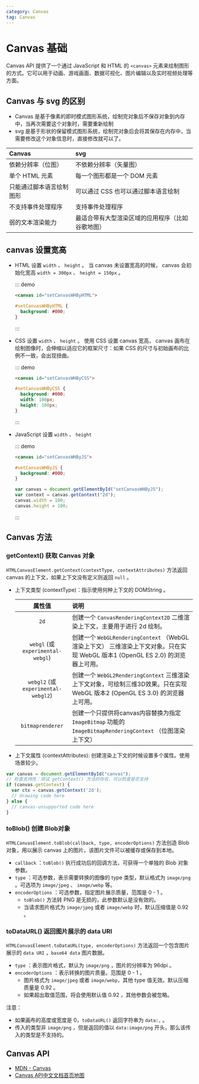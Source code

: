 ```yaml
---
category: Canvas
tag: Canvas
---
```


# Canvas 基础

Canvas API 提供了一个通过 JavaScript 和 HTML 的 `<canvas>` 元素来绘制图形的方式。它可以用于动画、游戏画面、数据可视化、图片编辑以及实时视频处理等方面。

## Canvas 与 svg 的区别

+ Canvas 是基于像素的即时模式图形系统，绘制完对象后不保存对象到内存中，当再次需要这个对象时，需要重新绘制
+ svg 是基于形状的保留模式图形系统，绘制完对象后会将其保存在内存中，当需要修改这个对象信息时，直接修改就可以了。

| Canvas                   | svg                                              |
| :----------------------- | :----------------------------------------------- |
| 依赖分辨率（位图）       | 不依赖分辨率（矢量图）                           |
| 单个 HTML 元素           | 每一个图形都是一个 DOM 元素                      |
| 只能通过脚本语言绘制图形 | 可以通过 CSS 也可以通过脚本语言绘制              |
| 不支持事件处理程序       | 支持事件处理程序                                 |
| 弱的文本渲染能力         | 最适合带有大型渲染区域的应用程序（比如谷歌地图） |

## canvas 设置宽高

+ HTML 设置 `width` 、 `height` 。 当 canvas 未设置宽高的时候， canvas 会初始化宽高 `width = 300px` 、 `height = 150px` 。

  ::: demo

  ```html
  <canvas id="setCanvasWHByHTML">
  ```

  ```css
  #setCanvasWHByHTML {
    background: #000;
  }
  ```

  :::

+ CSS 设置 `width` 、 `height` 。 使用 CSS 设置 canvas 宽高， canvas 画布在绘制图像时，会伸缩以适应它的框架尺寸：如果 CSS 的尺寸与初始画布的比例不一致，会出现扭曲。
  
  ::: demo

  ```html
  <canvas id="setCanvasWHByCSS">
  ```

  ```css
  #setCanvasWHByCSS {
    background: #000;
    width: 100px;
    height: 100px;
  }
  ```

  :::

+ JavaScript 设置 `width` 、 `height`

  ::: demo

  ```html
  <canvas id="setCanvasWHByJS">
  ```

  ```css
  #setCanvasWHByJS {
    background: #000;
  }
  ```

  ```js
  var canvas = document.getElementById("setCanvasWHByJS");
  var context = canvas.getContext("2d");
  canvas.width = 100;
  canvas.height = 100;
  ```

  :::

## Canvas 方法

### getContext() 获取 Canvas 对象

`HTMLCanvasElement.getContext(contextType, contextAttributes)` 方法返回 canvas 的上下文，如果上下文没有定义则返回 `null` 。

+ 上下文类型 (contextType)：指示使用何种上下文的 DOMString 。

  |               属性值                | 说明                                                                                                                           |
  | :---------------------------------: | :----------------------------------------------------------------------------------------------------------------------------- |
  |                `2d`                 | 创建一个 `CanvasRenderingContext2D` 二维渲染上下文，主要用于进行 2d 绘制。                                                     |
  |  `webgl` (或 `experimental-webgl`)  | 创建一个 `WebGLRenderingContext` （WebGL渲染上下文） 三维渲染上下文对象。只在实现 WebGL 版本1 (OpenGL ES 2.0) 的浏览器上可用。 |
  | `webgl2` (或 `experimental-webgl2`) | 创建一个 `WebGL2RenderingContext` 三维渲染上下文对象，可绘制三维3D效果。只在实现 WebGL 版本2 (OpenGL ES 3.0) 的浏览器上可用。  |
  |          `bitmaprenderer`           | 创建一个只提供将canvas内容替换为指定 `ImageBitmap` 功能的 `ImageBitmapRenderingContext` （位图渲染上下文）                     |

+ 上下文属性 (contextAttributes): 创建渲染上下文的时候设置多个属性。使用场景较少。

``` javascript
var canvas = document.getElementById("canvas");
// 检查支持性：测试 getContext() 方法的存在，可以检查是否支持
if (canvas.getContext) {
  var ctx = canvas.getContext('2d');
  // drawing code here
} else {
  // canvas-unsupported code here
}
```

### toBlob() 创建 Blob对象

`HTMLCanvasElement.toBlob(callback, type, encoderOptions)` 方法创造 Blob 对象，用以展示 canvas 上的图片，该图片文件可以被缓存或保存到本地。

+ `callback` ：`toBlob()` 执行成功后的回调方法，可获得一个单独的 Blob 对象参数。
+ `type` ：可选参数，表示需要转换的图像的 type 类型，默认格式为 `image/png` 。可选项为 `image/jpeg` 、 `image/webp` 等。
+ `encoderOptions` ：可选参数，指定图片展示质量，范围是 0 - 1 。
  + `toBlob()` 方法转 PNG 是无损的，此参数默认是没有效的。
  + 当请求图片格式为 `image/jpeg` 或者 `image/webp` 时，默认压缩值是 0.92 。

### toDataURL() 返回图片展示的 data URI

`HTMLCanvasElement.toDataURL(type, encoderOptions)` 方法返回一个包含图片展示的 `data URI` ，`base64 data` 图片数据。

+ `type` ：表示图片格式，默认为 `image/png` ，图片的分辨率为 96dpi 。
+ `encoderOptions` ：表示转换的图片质量。范围是 0 - 1 。
  + 图片格式为 `image/jpeg` 或者 `image/webp`，其他 type 值无效。默认压缩质量是 0.92 。
  + 如果超出取值范围，将会使用默认值 0.92 ，其他参数会被忽略。

注意：

+ 如果画布的高度或宽度是 0，`toDataURL()` 返回字符串为 `data:,` 。
+ 传入的类型非 `image/png` ，但是返回的值以 `data:image/png` 开头，那么该传入的类型是不支持的。

## Canvas API

+ [MDN - Canvas](https://developer.mozilla.org/zh-CN/docs/Web/API/Canvas_API)
+ [Canvas API中文文档首页地图](https://www.canvasapi.cn/)

